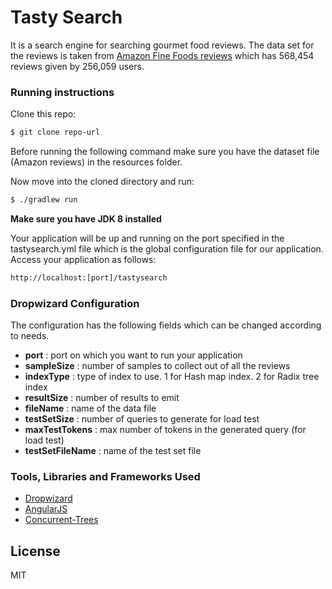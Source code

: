 # Tasty Search

It is a search engine for searching gourmet food reviews. The data set for the reviews is taken from [Amazon Fine Foods reviews](http://snap.stanford.edu/data/web-FineFoods.html) which has 568,454 reviews given by 256,059 users.

### Running instructions

Clone this repo:
```sh
$ git clone repo-url
```
Before running the following command make sure you have the dataset file (Amazon reviews) in the resources folder.

Now move into the cloned directory and run:
```sh
$ ./gradlew run
```
**Make sure you have JDK 8 installed**

Your application will be up and running on the port specified in the tastysearch.yml file which is the global configuration file for our application. Access your application as follows:
```sh
http://localhost:[port]/tastysearch
```

### Dropwizard Configuration
The configuration has the following fields which can be changed according to needs.
* **port** : port on which you want to run your application
* **sampleSize** : number of samples to collect out of all the reviews
* **indexType** : type of index to use. 1 for Hash map index. 2 for Radix tree index
* **resultSize** : number of results to emit
* **fileName** : name of the data file
*  **testSetSize** : number of queries to generate for load test
*   **maxTestTokens** : max number of tokens in the generated query (for load test)
*   **testSetFileName** : name of the test set file

### Tools, Libraries and Frameworks Used
* [Dropwizard](https://github.com/dropwizard/dropwizard)
* [AngularJS](https://github.com/angular/angular.js)
* [Concurrent-Trees](https://github.com/npgall/concurrent-trees)

License
----
MIT